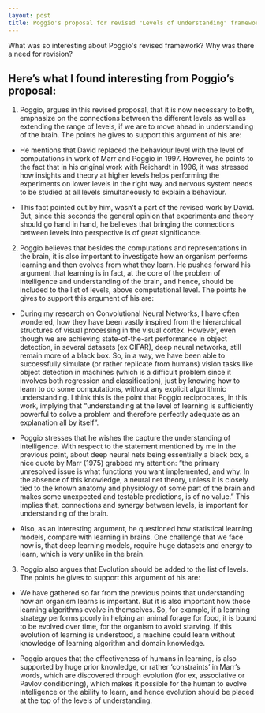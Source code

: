 ```yaml
---
layout: post
title: Poggio's proposal for revised "Levels of Understanding" framework in place of the old Marr & Poggio's tri-level framework
---
```


What was so interesting about Poggio's revised framework? Why was there a need for revision?

## Here’s what I found interesting from Poggio’s proposal:
1. Poggio, argues in this revised proposal, that it is now necessary to both, emphasize on the connections between the different levels as well as extending the range of levels, if we are to move ahead in understanding of the brain.
The points he gives to support this argument of his are:

- He mentions that David replaced the behaviour level with the level of computations in work of Marr and Poggio in 1997. However, he points to the fact that in his original work with Reichardt in 1996, it was stressed how insights and theory at higher levels helps performing the experiments on lower levels in the right way and nervous system needs to be studied at all levels simultaneously to explain a behaviour.

- This fact pointed out by him, wasn’t a part of the revised work by David. But, since this seconds the general opinion that experiments and theory should go hand in hand, he believes that bringing the connections between levels into perspective is of great significance.

2.  Poggio believes that besides the computations and representations in the brain, it is also important to investigate how an organism performs learning and then evolves from what they learn. He pushes forward his argument that learning is in fact, at the core of the problem of intelligence and understanding of the brain, and hence, should be included to the list of levels, above computational level.
The points he gives to support this argument of his are:

- During my research on Convolutional Neural Networks, I have often wondered, how they have been vastly inspired from the hierarchical structures of visual processing in the visual cortex. However, even though we are achieving state-of-the-art performance in object detection, in several datasets (ex CIFAR), deep neural networks, still remain more of a black box.
So, in a way, we have been able to successfully simulate (or rather replicate from humans) vision tasks like object detection in machines (which is a difficult problem since it involves both regression and classification), just by knowing how to learn to do some computations, without any explicit algorithmic understanding.
I think this is the point that Poggio reciprocates, in this work, implying that “understanding at the level of learning is sufficiently powerful to solve a problem and therefore perfectly adequate as an explanation all by itself”.

- Poggio stresses that he wishes the capture the understanding of intelligence.
With respect to the statement mentioned by me in the previous point, about deep
neural nets being essentially a black box, a nice quote by Marr (1975) grabbed my
attention: “the primary unresolved issue is what functions you want implemented,
and why. In the absence of this knowledge, a neural net theory, unless it is closely
tied to the known anatomy and physiology of some part of the brain and makes
some unexpected and testable predictions, is of no value.” This implies that,
connections and synergy between levels, is important for understanding of the
brain.

- Also, as an interesting argument, he questioned how statistical learning models,
compare with learning in brains. One challenge that we face now is, that deep
learning models, require huge datasets and energy to learn, which is very unlike
in the brain.

3. Poggio also argues that Evolution should be added to the list of levels.
The points he gives to support this argument of his are:

- We have gathered so far from the previous points that understanding how an
organism learns is important. But it is also important how those learning
algorithms evolve in themselves. So, for example, if a learning strategy performs
poorly in helping an animal forage for food, it is bound to be evolved over time,
for the organism to avoid starving. If this evolution of learning is understood, a
machine could learn without knowledge of learning algorithm and domain
knowledge.

- Poggio argues that the effectiveness of humans in learning, is also supported by
huge prior knowledge, or rather ‘constraints’ in Marr’s words, which are
discovered through evolution (for ex, associative or Pavlov conditioning), which
makes it possible for the human to evolve intelligence or the ability to learn, and
hence evolution should be placed at the top of the levels of understanding.
